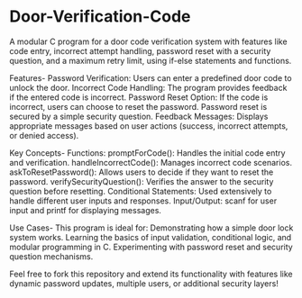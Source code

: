# Door-Verification-Code
A modular C program for a door code verification system with features like code entry, incorrect attempt handling, password reset with a security question, and a maximum retry limit, using if-else statements and functions.

Features-
Password Verification: Users can enter a predefined door code to unlock the door.
Incorrect Code Handling: The program provides feedback if the entered code is incorrect.
Password Reset Option:
If the code is incorrect, users can choose to reset the password.
Password reset is secured by a simple security question.
Feedback Messages: Displays appropriate messages based on user actions (success, incorrect attempts, or denied access).

Key Concepts-
Functions:
promptForCode(): Handles the initial code entry and verification.
handleIncorrectCode(): Manages incorrect code scenarios.
askToResetPassword(): Allows users to decide if they want to reset the password.
verifySecurityQuestion(): Verifies the answer to the security question before resetting.
Conditional Statements: Used extensively to handle different user inputs and responses.
Input/Output: scanf for user input and printf for displaying messages.

Use Cases-
This program is ideal for:
Demonstrating how a simple door lock system works.
Learning the basics of input validation, conditional logic, and modular programming in C.
Experimenting with password reset and security question mechanisms.

Feel free to fork this repository and extend its functionality with features like dynamic password updates, multiple users, or additional security layers!
